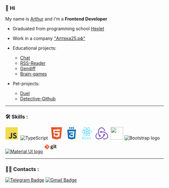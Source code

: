 ### 👋 Hi

My name is [Arthur](https://cv.hexlet.io/ru/resumes/3469) and i'm a **Frontend Developer**

- Graduated from programming school [Hexlet](https://github.com/ArthurFloyd/ArthurFloyd/blob/main/%20achievements/certificateHexlet.PNG)
- Work in a company ["Аптека25.рф"](https://xn--25-6kcay4a7ay.xn--p1ai/)

- Educational projects:
  - [Chat](https://github.com/ArthurFloyd/Chatty)
  - [RSS-Reader](https://github.com/ArthurFloyd/RSS-Reader)
  - [Gendiff](https://github.com/ArthurFloyd/Gendiff)
  - [Brain-games](https://github.com/ArthurFloyd/Brain-games)
- Pet-projects:
  - [Duel](https://github.com/ArthurFloyd/duel)
  - [Detective-Github](https://github.com/ArthurFloyd/Detective-Github)
---

### :hammer_and_wrench: Skills :  
<div>
  <img src="https://github.com/devicons/devicon/blob/master/icons/javascript/javascript-original.svg" title="JavaScript" alt="JavaScript" width="40" height="40"/>&nbsp;
  <img src="https://raw.githubusercontent.com/danielcranney/readme-generator/main/public/icons/skills/typescript-colored.svg" title="TypeScript" alt="TypeScript" width="40" height="40"/>&nbsp;
  <img src="https://github.com/devicons/devicon/blob/master/icons/html5/html5-original.svg" title="HTML5" alt="HTML" width="40" height="40"/>&nbsp;
  <img src="https://github.com/devicons/devicon/blob/master/icons/css3/css3-plain-wordmark.svg"  title="CSS3" alt="CSS" width="40" height="40"/>&nbsp;
  <img src="https://github.com/devicons/devicon/blob/master/icons/react/react-original-wordmark.svg" title="React" alt="React" width="40" height="40"/>&nbsp;
  <img src="https://github.com/devicons/devicon/blob/master/icons/redux/redux-original.svg" title="Redux" alt="Redux " width="40" height="40"/>&nbsp;
      <img width="40" height="40" src="https://webpack.js.org/assets/icon-square-big.svg">
      <img src="https://getbootstrap.com/docs/5.3/assets/brand/bootstrap-logo-shadow.png" alt="Bootstrap logo" width="40" height="40">
 <a href="https://mui.com/core/" rel="noopener" target="_blank"><img width="40" height="40" src="https://mui.com/static/logo.svg" alt="Material UI logo"></a>
  <img src="https://github.com/devicons/devicon/blob/master/icons/git/git-original-wordmark.svg" title="Git" **alt="Git" width="40" height="40"/>
</div>  

---

### :man_technologist: Contacts :  
[![Telegram Badge](https://img.shields.io/badge/-t.me/thraur-blue?style=flat&logo=telegram&logoColor=white)](https://t.me/thraur)
[![Gmail Badge](https://img.shields.io/badge/-gmail-red?style=flat&logo=gmail&logoColor=white)](mailto:arthurlodash@gmail.com)
